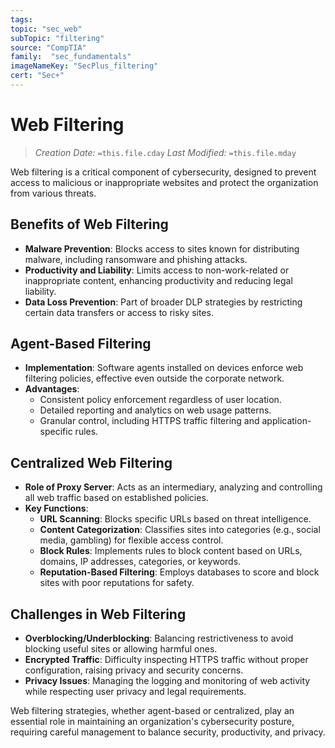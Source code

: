 ```yaml
---
tags:
topic: "sec_web"
subTopic: "filtering"
source: "CompTIA"
family:  "sec_fundamentals"
imageNameKey: "SecPlus_filtering" 
cert: "Sec+"
---
```

# Web Filtering
> *Creation Date:* `=this.file.cday`
> *Last Modified:* `=this.file.mday`

Web filtering is a critical component of cybersecurity, designed to prevent access to malicious or inappropriate websites and protect the organization from various threats.

## Benefits of Web Filtering

- **Malware Prevention**: Blocks access to sites known for distributing malware, including ransomware and phishing attacks.
- **Productivity and Liability**: Limits access to non-work-related or inappropriate content, enhancing productivity and reducing legal liability.
- **Data Loss Prevention**: Part of broader DLP strategies by restricting certain data transfers or access to risky sites.

## Agent-Based Filtering

- **Implementation**: Software agents installed on devices enforce web filtering policies, effective even outside the corporate network.
- **Advantages**:
  - Consistent policy enforcement regardless of user location.
  - Detailed reporting and analytics on web usage patterns.
  - Granular control, including HTTPS traffic filtering and application-specific rules.

## Centralized Web Filtering

- **Role of Proxy Server**: Acts as an intermediary, analyzing and controlling all web traffic based on established policies.
- **Key Functions**:
  - **URL Scanning**: Blocks specific URLs based on threat intelligence.
  - **Content Categorization**: Classifies sites into categories (e.g., social media, gambling) for flexible access control.
  - **Block Rules**: Implements rules to block content based on URLs, domains, IP addresses, categories, or keywords.
  - **Reputation-Based Filtering**: Employs databases to score and block sites with poor reputations for safety.

## Challenges in Web Filtering

- **Overblocking/Underblocking**: Balancing restrictiveness to avoid blocking useful sites or allowing harmful ones.
- **Encrypted Traffic**: Difficulty inspecting HTTPS traffic without proper configuration, raising privacy and security concerns.
- **Privacy Issues**: Managing the logging and monitoring of web activity while respecting user privacy and legal requirements.

Web filtering strategies, whether agent-based or centralized, play an essential role in maintaining an organization's cybersecurity posture, requiring careful management to balance security, productivity, and privacy.
